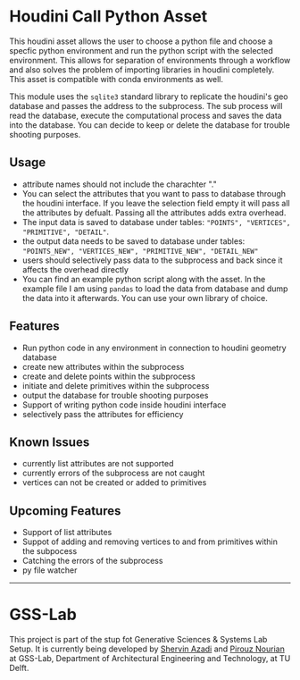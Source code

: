# Houdini Call Python Asset

This houdini asset allows the user to choose a python file and choose a specfic python environment and run the python script with the selected environment. This allows for separation of environments through a workflow and also solves the problem of importing libraries in houdini completely. This asset is compatible with conda environments as well.

This module uses the `sqlite3` standard library to replicate the houdini's geo database and passes the address to the subprocess. The sub process will read the database, execute the computational process and saves the data into the database. You can decide to keep or delete the database for trouble shooting purposes.

## Usage

- attribute names should not include the charachter "\."
- You can select the attributes that you want to pass to database through the houdini interface. If you leave the selection field empty it will pass all the attributes by defualt. Passing all the attributes adds extra overhead.
- The input data is saved to database under tables: `"POINTS", "VERTICES", "PRIMITIVE", "DETAIL"`.
- the output data needs to be saved to database under tables: `"POINTS_NEW", "VERTICES_NEW", "PRIMITIVE_NEW", "DETAIL_NEW"`
- users should selectively pass data to the subprocess and back since it affects the overhead directly
- You can find an example python script along with the asset. In the example file I am using `pandas` to load the data from database and dump the data into it afterwards. You can use your own library of choice.

## Features

- Run python code in any environment in connection to houdini geometry database
- create new attributes within the subprocess
- create and delete points within the subprocess
- initiate and delete primitives within the subprocess
- output the database for trouble shooting purposes
- Support of writing python code inside houdini interface
- selectively pass the attributes for efficiency

## Known Issues

- currently list attributes are not supported
- currently errors of the subprocess are not caught
- vertices can not be created or added to primitives

## Upcoming Features

- Support of list attributes
- Suppot of adding and removing vertices to and from primitives within the subpocess
- Catching the errors of the subprocess
- py file watcher

---

# GSS-Lab

This project is part of the stup fot Generative Sciences & Systems Lab Setup. It is currently being developed by [Shervin Azadi](https://github.com/shervinazadi) and [Pirouz Nourian](https://github.com/Pirouz-Nourian) at GSS-Lab, Department of Architectural Engineering and Technology, at TU Delft.
